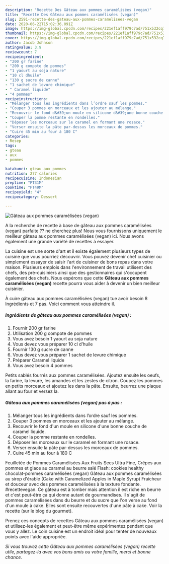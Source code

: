 ```yaml
---
description: "Recette Des Gâteau aux pommes caramélisées (vegan)"
title: "Recette Des Gâteau aux pommes caramélisées (vegan)"
slug: 2591-recette-des-gateau-aux-pommes-caramelisees-vegan
date: 2020-06-22T15:02:36.091Z
image: https://img-global.cpcdn.com/recipes/221ef1aff979c7ad/751x532cq70/gateau-aux-pommes-caramelisees-vegan-photo-principale-de-la-recette.jpg
thumbnail: https://img-global.cpcdn.com/recipes/221ef1aff979c7ad/751x532cq70/gateau-aux-pommes-caramelisees-vegan-photo-principale-de-la-recette.jpg
cover: https://img-global.cpcdn.com/recipes/221ef1aff979c7ad/751x532cq70/gateau-aux-pommes-caramelisees-vegan-photo-principale-de-la-recette.jpg
author: Jacob Johnson
ratingvalue: 3.9
reviewcount: 7
recipeingredient:
- "200 gr farine"
- "200 g compote de pommes"
- "1 yaourt au soja nature"
- "10 cl dhuile"
- "130 g sucre de canne"
- "1 sachet de levure chimique"
- " Caramel liquide"
- "4 pommes"
recipeinstructions:
- "Mélanger tous les ingrédients dans l’ordre sauf les pommes."
- "Couper 3 pommes en morceaux et les ajouter au mélange."
- "Recouvrir le fond d&#39;un moule en silicone d&#39;une bonne couche de caramel liquide."
- "Couper la pomme restante en rondelles."
- "Déposer les morceaux sur le caramel en formant une rosace."
- "Verser ensuite la pâte par-dessus les morceaux de pommes."
- "Cuire 45 min au four à 180 C"
categories:
- Resep
tags:
- gteau
- aux
- pommes

katakunci: gteau aux pommes 
nutrition: 277 calories
recipecuisine: Indonesian
preptime: "PT31M"
cooktime: "PT49M"
recipeyield: "4"
recipecategory: Dessert

---
```



![Gâteau aux pommes caramélisées (vegan)](https://img-global.cpcdn.com/recipes/221ef1aff979c7ad/751x532cq70/gateau-aux-pommes-caramelisees-vegan-photo-principale-de-la-recette.jpg)

A la recherche de recette à base de gâteau aux pommes caramélisées (vegan) parfaite ?? ne cherchez plus! Nous vous fournissons uniquement le meilleur gâteau aux pommes caramélisées (vegan) ici. Nous avons également une grande variété de recettes à essayer.

La cuisine est une sorte d'art et il existe également plusieurs types de cuisine que vous pourriez découvrir. Vous pouvez devenir chef cuisinier ou simplement essayer de saisir l'art de cuisiner de bons repas dans votre maison. Plusieurs emplois dans l'environnement de travail utilisent des chefs, des pré-cuisiniers ainsi que des gestionnaires qui s'occupent également des chefs. Nous espérons que cette <strong> Gâteau aux pommes caramélisées (vegan) </strong> recette pourra vous aider à devenir un bien meilleur cuisinier.

<!--inarticleads1-->

À cuire gâteau aux pommes caramélisées (vegan) tue avoir besoin 8 Ingrédients et 7 pas. Voici comment vous atteindre il.

##### Ingrédients de gâteau aux pommes caramélisées (vegan) :

1. Fournir 200 gr farine
1. Utilisation 200 g compote de pommes
1. Vous avez besoin 1 yaourt au soja nature
1. Vous devez vous préparer 10 cl d’huile
1. Fournir 130 g sucre de canne
1. Vous devez vous préparer 1 sachet de levure chimique
1. Préparer  Caramel liquide
1. Vous avez besoin 4 pommes


Petits sablés fourrés aux pommes caramélisées. Ajoutez ensuite les oeufs, la farine, la levure, les amandes et les zestes de citron. Coupez les pommes en petits morceaux et ajoutez les dans la pâte. Ensuite, beurrez une plaque allant au four et versez la. 

<!--inarticleads2-->

##### Gâteau aux pommes caramélisées (vegan) pas à pas :

1. Mélanger tous les ingrédients dans l’ordre sauf les pommes.
1. Couper 3 pommes en morceaux et les ajouter au mélange.
1. Recouvrir le fond d&#39;un moule en silicone d&#39;une bonne couche de caramel liquide.
1. Couper la pomme restante en rondelles.
1. Déposer les morceaux sur le caramel en formant une rosace.
1. Verser ensuite la pâte par-dessus les morceaux de pommes.
1. Cuire 45 min au four à 180 C


Feuilletée de Pommes Caramélisées Aux Fruits Secs Ultra Fine, Crêpes aux pommes et glace au caramel au beurre salé Flash: cookies healthy chocolat-pommes caramélisées (vegan) Gâteau aux pommes caramélisées au sirop d&#39;érable (Cake with Caramelized Apples in Maple Syrup)  Fraicheur et douceur avec des pommes caramélisées à la texture fondante. #recettevegan. Ce gâteau est à tomber mais attention il est riche en beurre et c&#39;est peut-être ça qui donne autant de gourmandises. Il s&#39;agit de pommes caramélisées dans du beurre et du sucre que l&#39;on verse au fond d&#39;un moule à cake. Elles sont ensuite recouvertes d&#39;une pâte à cake. Voir la recette (sur le blog du gourmet). 

<!--inarticleads1-->

<p>
Prenez ces concepts de recettes Gâteau aux pommes caramélisées (vegan) et utilisez-les également et peut-être même expérimentez pendant que vous y allez. Le coin cuisine est un endroit idéal pour tenter de nouveaux points avec l'aide appropriée.
</p>

<p>
<i>Si vous trouvez cette Gâteau aux pommes caramélisées (vegan) recette utile, partagez-la avec vos bons amis ou votre famille, merci et bonne chance.</i>
</p>
